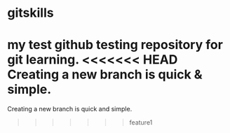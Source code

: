 # gitskills
my test github testing repository for git learning.
<<<<<<< HEAD
Creating a new branch is quick & simple.
=======
Creating a new branch is quick and simple.
>>>>>>> feature1
